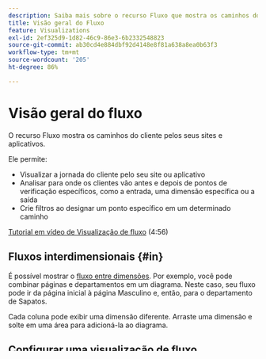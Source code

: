 ```yaml
---
description: Saiba mais sobre o recurso Fluxo que mostra os caminhos do cliente pelos seus sites e aplicativos.
title: Visão geral do Fluxo
feature: Visualizations
exl-id: 2ef325d9-1d82-46c9-86e3-6b2332548823
source-git-commit: ab30cd4e884dbf92d4148e8f81a638a8ea0b63f3
workflow-type: tm+mt
source-wordcount: '205'
ht-degree: 86%

---
```


# Visão geral do fluxo

O recurso Fluxo mostra os caminhos do cliente pelos seus sites e aplicativos.

Ele permite:

* Visualizar a jornada do cliente pelo seu site ou aplicativo
* Analisar para onde os clientes vão antes e depois de pontos de verificação específicos, como a entrada, uma dimensão específica ou a saída
* Crie filtros ao designar um ponto específico em um determinado caminho

[Tutorial em vídeo de Visualização de fluxo](https://experienceleague.adobe.com/docs/analytics-learn/tutorials/analysis-workspace/analyzing-customer-journeys/flow-visualization.html?lang=pt-BR) (4:56)

## Fluxos interdimensionais {#in}

É possível mostrar o [fluxo entre dimensões](/help/analysis-workspace/visualizations/c-flow/multi-dimensional-flow.md). Por exemplo, você pode combinar páginas e departamentos em um diagrama. Neste caso, seu fluxo pode ir da página inicial à página Masculino e, então, para o departamento de Sapatos.

Cada coluna pode exibir uma dimensão diferente. Arraste uma dimensão e solte em uma área para adicioná-la ao diagrama.

## Configurar uma visualização de fluxo

Para obter informações sobre como configurar uma visualização de fluxo, consulte [Configurar uma visualização de fluxo](/help/analysis-workspace/visualizations/c-flow/create-flow.md).

## Exportar diagramas de fluxo como parte dos arquivos .CSV do projeto {#section_BACD2639A0FC4C49A75398F7D0363D9D}

Os diagramas de fluxo são parte de um arquivo .CSV do projeto que podem ser criados ao acessar **[!UICONTROL Projeto]** > **[!UICONTROL Baixar CSV]**. Essa ação permite analisar os resultados de Fluxo no Microsoft Excel (exibidos como uma tabela) ou em outro lugar.
